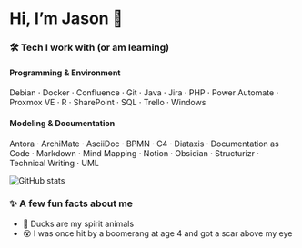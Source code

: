 # Hi, I’m Jason 👋

### 🛠 Tech I work with (or am learning)
#### **Programming & Environment**  
Debian · Docker · Confluence · Git · Java · Jira · PHP · Power Automate · Proxmox VE · R · SharePoint · SQL · Trello · Windows

#### **Modeling & Documentation**  
Antora · ArchiMate · AsciiDoc · BPMN · C4 · Diataxis · Documentation as Code · Markdown · Mind Mapping · Notion · Obsidian · Structurizr · Technical Writing · UML

![GitHub stats](https://github-readme-stats.vercel.app/api?username=jasonhaak&show_icons=true&theme=tokyonight)

### ✨ A few fun facts about me
- 🦆 Ducks are my spirit animals
- 😵 I was once hit by a boomerang at age 4 and got a scar above my eye